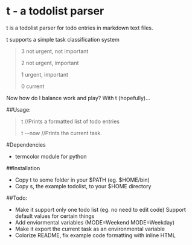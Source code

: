 t - a todolist parser
=====================

t is a todolist parser for todo entries in markdown text files.

t supports a simple task classification system
>	3 not urgent, not important
>
>	2 not urgent, important
>
>	1 urgent, important
>
>	0 current

Now how do I balance work and play? With t (hopefully)...

##Usage:
>t //Prints a formatted list of todo entries
>
>t --now //Prints the current task.

#Dependencies
- termcolor module for python

##Installation
- Copy t to some folder in your $PATH (eg. $HOME/bin)
- Copy s, the example todolist, to your $HOME directory


##Todo:
- Make it support only one todo list (eg. no need to edit code)
	Support default values for certain things
- Add enviormental variables (MODE=Weekend MODE=Weekday)
- Make it export the current task as an environmental variable
- Colorize README, fix example code formatting with inline HTML
